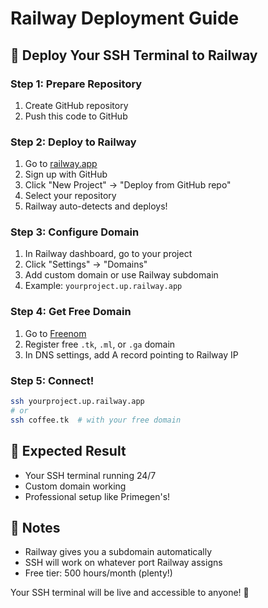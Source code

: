 # Railway Deployment Guide

## 🚀 Deploy Your SSH Terminal to Railway

### Step 1: Prepare Repository
1. Create GitHub repository
2. Push this code to GitHub

### Step 2: Deploy to Railway
1. Go to [railway.app](https://railway.app)
2. Sign up with GitHub
3. Click "New Project" → "Deploy from GitHub repo"
4. Select your repository
5. Railway auto-detects and deploys!

### Step 3: Configure Domain
1. In Railway dashboard, go to your project
2. Click "Settings" → "Domains"
3. Add custom domain or use Railway subdomain
4. Example: `yourproject.up.railway.app`

### Step 4: Get Free Domain
1. Go to [Freenom](https://freenom.com)
2. Register free `.tk`, `.ml`, or `.ga` domain
3. In DNS settings, add A record pointing to Railway IP

### Step 5: Connect!
```bash
ssh yourproject.up.railway.app
# or
ssh coffee.tk  # with your free domain
```

## 🎯 Expected Result
- Your SSH terminal running 24/7
- Custom domain working
- Professional setup like Primegen's!

## 📝 Notes
- Railway gives you a subdomain automatically
- SSH will work on whatever port Railway assigns
- Free tier: 500 hours/month (plenty!)

Your SSH terminal will be live and accessible to anyone! 🎉
